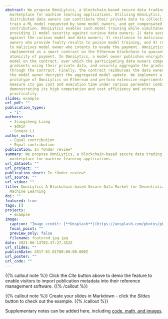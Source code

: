 ```yaml
---
abstract: We propose OmniLytics, a blockchain-based secure data trading
  marketplace for machine learning applications. Utilizing OmniLytics, many
  distributed data owners can contribute their private data to collectively
  train a ML model requested by some model owners, and get compensated for data
  contribution. OmniLytics enables such model training while simultaneously
  providing 1) model security against curious data owners; 2) data security
  against the curious model and data owners; 3) resilience to malicious data
  owners who provide faulty results to poison model training, and 4) resilience
  to malicious model owner who intents to evade the payment. OmniLytics is
  implemented as a smart contract on the Ethereum blockchain to guarantee the
  atomicity of payment. In OmniLytics, a model owner publishes encrypted initial
  model on the contract, over which the participating data owners compute
  gradients using their private data, and securely aggregate the gradients
  through the contract. Finally, the contract reimburses the data owners, and
  the model owner decrypts the aggregated model update. We implement a working
  prototype of OmniLytics on Ethereum and perform extensive experiments to
  measure its gas cost and execution time under various parameter combinations,
  demonstrating its high computation and cost efficiency and strong
  practicality.
slides: example
url_pdf: ""
publication_types:
  - "1"
authors:
  - Jiangcheng Liang
  - admin
  - Songze Li
author_notes:
  - Equal contribution
  - Equal contribution
publication: In *Under review*
summary: We propose OmniLytics, a blockchain-based secure data trading
  marketplace for machine learning applications.
url_dataset: ""
url_project: ""
publication_short: In *Under review*
url_source: ""
url_video: ""
title: OmniLytics A Blockchain-based Secure Data Market for Decentralized
  Machine Learning
doi: ""
featured: true
tags: []
projects:
  - example
image:
  caption: "Image credit: [**Unsplash**](https://unsplash.com/photos/pLCdAaMFLTE)"
  focal_point: ""
  preview_only: false
  filename: featured.jpg.jpg
date: 2021-06-13T02:47:27.352Z
url_slides: ""
publishDate: 2017-01-01T00:00:00.000Z
url_poster: ""
url_code: ""
---
```


{{% callout note %}}
Click the *Cite* button above to demo the feature to enable visitors to import publication metadata into their reference management software.
{{% /callout %}}

{{% callout note %}}
Create your slides in Markdown - click the *Slides* button to check out the example.
{{% /callout %}}

Supplementary notes can be added here, including [code, math, and images](https://wowchemy.com/docs/writing-markdown-latex/).
